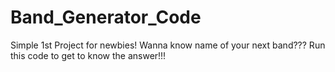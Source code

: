 # Band_Generator_Code
Simple 1st Project for newbies!
Wanna know name of your next band???
Run this code to get to know the answer!!!
